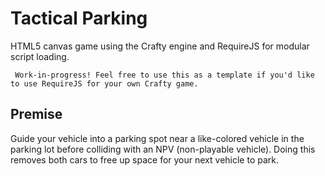 # Tactical Parking
HTML5 canvas game using the Crafty engine and RequireJS for modular script loading.

     Work-in-progress! Feel free to use this as a template if you'd like to use RequireJS for your own Crafty game.

## Premise
Guide your vehicle into a parking spot near a like-colored vehicle in the parking lot before colliding with an NPV 
(non-playable vehicle). Doing this removes both cars to free up space for your next vehicle to park.